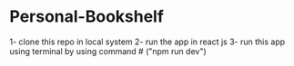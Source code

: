 # Personal-Bookshelf
1- clone this repo in local system
2- run the app in react js
3- run this app using terminal by using command # ("npm run dev")
